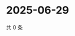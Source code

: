 # 2025-06-29

共 0 条

<!-- BEGIN ZHIHUQUESTIONS -->
<!-- 最后更新时间 Sun Jun 29 2025 00:12:38 GMT+0800 (China Standard Time) -->

<!-- END ZHIHUQUESTIONS -->
